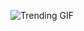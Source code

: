 
<!-- GIF_SECTION -->
![Trending GIF](https://media1.giphy.com/media/v1.Y2lkPThiYjIxNzcyZHBnZGxnbzUxNzNybTZuNWF2cWRobXJqczUwczl0bWZhcDBiMWI3NSZlcD12MV9naWZzX3NlYXJjaCZjdD1n/11ZSwQNWba4YF2/giphy.gif)
<!-- END_GIF_SECTION -->
